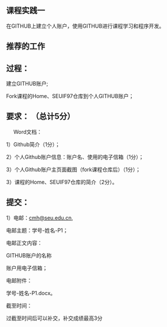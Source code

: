 
##  课程实践一 

   在GITHUB上建立个人账户，使用GITHUB进行课程学习和程序开发。
 
## 推荐的工作 

	

    
## 过程： 

   建立GITHUB账户;
   
   Fork课程的Home、SEUIF97仓库到个人GITHUB账户；

## 要求： （总计5分）
    
Word文档：

1）Github简介（1分）；

2）个人Github账户信息：账户名、使用的电子信箱（1分）；

3）个人Github账户主页面截图（fork课程仓库后）（1分）；

3）课程的Home、SEUIF97仓库的简介（2分）。

## 提交：

1）电邮：cmh@seu.edu.cn,

电邮主题：学号-姓名-P1；

电邮正文内容：

GITHUB账户的名称

账户用电子信箱；

电邮附件：

学号-姓名-P1.docx。


截至时间： 

过截至时间后可以补交，补交成绩最高3分

 

 


